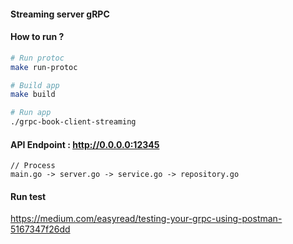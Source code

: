 #### Streaming server gRPC

#### How to run ?
```bash
# Run protoc
make run-protoc

# Build app
make build

# Run app
./grpc-book-client-streaming
```

#### API Endpoint : http://0.0.0.0:12345
```
// Process
main.go -> server.go -> service.go -> repository.go
```

#### Run test
https://medium.com/easyread/testing-your-grpc-using-postman-5167347f26dd